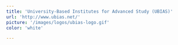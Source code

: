 ```yaml
---
title: 'University-Based Institutes for Advanced Study (UBIAS)'
url: 'http://www.ubias.net/'
picture: '/images/logos/ubias-logo.gif'
color: 'white'

---
```

